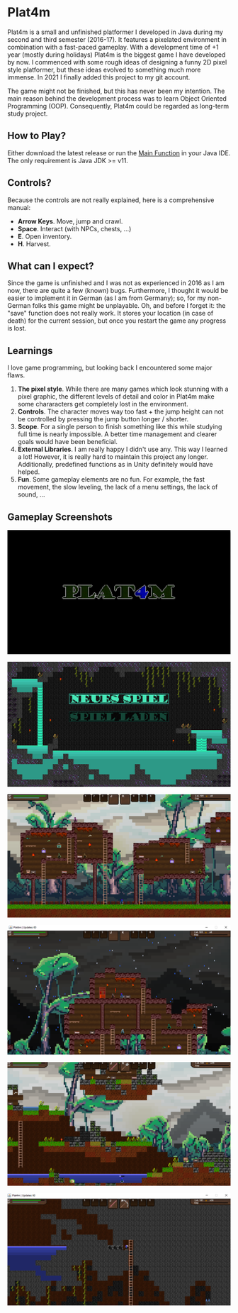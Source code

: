 # Plat4m

Plat4m is a small and unfinished platformer I developed in Java during my second and third semester (2016-17).
It features a pixelated environment in combination with a fast-paced gameplay. With a development time of +1 year (mostly during holidays) 
Plat4m is the biggest game I have developed by now. I commenced with some rough ideas of
designing a funny 2D pixel style platformer, but these ideas evolved to something much more immense. In 2021 I finally added this project
to my git account.

The game might not be finished, but this has never been my intention. The main reason behind the development process was
to learn Object Oriented Programming (OOP). Consequently, Plat4m could be regarded as long-term study project.

## How to Play?
Either download the latest release or run the [Main Function](src/com/t4khosu/Platformer/Game.java) in your Java IDE. The only requirement is
Java JDK >= v11.

## Controls?
Because the controls are not really explained, here is a comprehensive manual:
* **Arrow Keys**. Move, jump and crawl.
* **Space**. Interact (with NPCs, chests, ...)
* **E**. Open inventory.
* **H**. Harvest.

## What can I expect?
Since the game is unfinished and I was not as experienced in 2016 as I am now, there are quite a few (known) bugs. Furthermore, I thought it would be easier
to implement it in German (as I am from Germany); so, for my non-German folks this game might be unplayable.
Oh, and before I forget it: the "save" function does not really work. It stores your location (in case of death) for the current session, but once you restart the game any
progress is lost.

## Learnings
I love game programming, but looking back I encountered some major flaws.
1. **The pixel style**. While there are many games which look stunning with a pixel graphic, the different levels of detail and color in Plat4m make some chararacters get completely lost in the environment.
2. **Controls**. The character moves way too fast + the jump height can not be controlled by pressing the jump button longer / shorter.
3. **Scope**. For a single person to finish something like this while studying full time is nearly impossible. A better time management and clearer goals would have been beneficial.
4. **External Libraries**. I am really happy I didn't use any. This way I learned a lot! However, it is really hard to maintain this project any longer. Additionally, predefined functions as in Unity definitely would have helped.
5. **Fun**. Some gameplay elements are no fun. For example, the fast movement, the slow leveling, the lack of a menu settings, the lack of sound, ...

## Gameplay Screenshots
![alt text](img/startscreen.png)

![alt text](img/menu.png)

![alt text](img/gameplay_1.png)

![alt text](img/gameplay_2.png)

![alt text](img/gameplay_3.png)

![alt text](img/gameplay_4.png)
